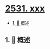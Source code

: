 # [2531. xxx](https://github.com/Tdahuyou/TNotes.leetcode/tree/main/notes/2531.%20xxx)

<!-- region:toc -->

- [1. 📝 概述](#1--概述)

<!-- endregion:toc -->

## 1. 📝 概述
